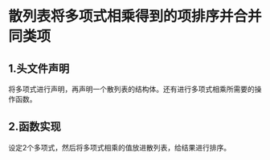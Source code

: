 # 散列表将多项式相乘得到的项排序并合并同类项
## 1.头文件声明
将多项式进行声明，再声明一个散列表的结构体。还有进行多项式相乘所需要的操作函数。
## 2.函数实现
设定2个多项式，然后将多项式相乘的值放进散列表，给结果进行排序。
